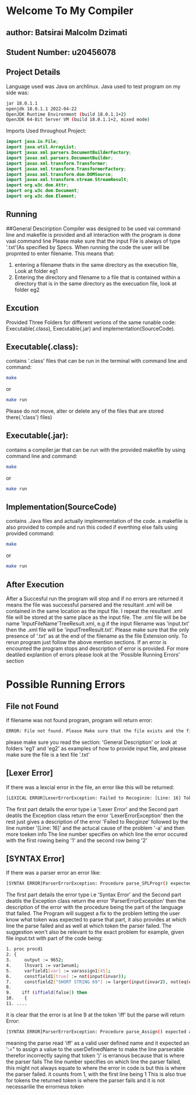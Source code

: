 # Welcome To My Compiler

## author: Batsirai Malcolm Dzimati
## Student Number: u20456078

## Project Details
Language used was Java on archlinux.
Java used to test program on my side was:
```bash
jar 18.0.1.1
openjdk 18.0.1.1 2022-04-22
OpenJDK Runtime Environment (build 18.0.1.1+2)
OpenJDK 64-Bit Server VM (build 18.0.1.1+2, mixed mode)
```

Imports Used throughout Project:
```java
import java.io.File;
import java.util.ArrayList;
import javax.xml.parsers.DocumentBuilderFactory;
import javax.xml.parsers.DocumentBuilder;
import javax.xml.transform.Transformer;
import javax.xml.transform.TransformerFactory;
import javax.xml.transform.dom.DOMSource;
import javax.xml.transform.stream.StreamResult;
import org.w3c.dom.Attr;
import org.w3c.dom.Document;
import org.w3c.dom.Element;
```

## Running

##General Desciription
Compiler was designed to be used vai command line and makefile is provided and all interaction with the program is done vaai command line
Please make sure that the input File is always of type '.txt'(As specified by Specs.
When running the code the user will be propmted to enter filename.
This means that:
1. entering a filename thats in the same directory as the execution file, Look at folder eg1
2. Entering the directory and filename to a file that is contained within a directory that is in the same directory as the execuation file, look at folder eg2


## Excution
Provided Three Folders for different verions of the same runable code: Executable(.class), Executable(.jar) and implementation(SourceCode).

## Executable(.class):
contains '.class' files that can be run in the terminal with command line and command:
```bash
make
```
or 
```bash
make run
```

Please do not move, alter or delete any of the files that are stored there(.'class') files)

## Executable(.jar):
contains a compiler.jar that can be run with the provided makefile by using command line and command:
```bash
make
```
or 
```bash
make run
```

## Implementation(SourceCode)
contains .Java files and actually implmementation of the code. a makefile is also provided to compile and run this coded if everthing else fails using provided command:
```bash
make
```
or 
```bash
make run
```


## After Execution
After a Succesful run the program will stop and if no errors are returned it means the file was successful parsered and the resultant .xml will be contained in the same location as the input file.
I repeat the resultant .xml file will be stored at the same place as the input file.
The .xml file will be be name 'InputFileName'TreeResult.xml, e.g if the input filename was 'input.txt' then the .xml file will be 'inputTreeResult.txt'. 
Please make sure that the only presence of '.txt' as at the end of the filename as the file Extension only.
To rerun program just follow the above mention sections.
If an error is encounted the program stops and description of error is provided. For more deatiled explantion of errors please look at the 'Possible Running Errors' section

# Possible Running Errors

## File not Found
If filename was not found program, program will return error:
```bash
ERROR: File not found. Please Make sure that the file exists and the filename and Directory you provided is correct.
```
please make sure you read the section: 'General Description' or look at folders 'eg1' and 'eg2' as examples of how to provide input file, and please make sure the file is a text file '.txt'


## [Lexer Error]
If there was a lexcial error in the file, an error like this will be returned:
```bash
[LEXICAL ERROR]LexerErrorException: Failed to Recoginze: [Line: 16] Token: '-a' of Class: 'Number' with ID: 108
```
The first part details the error type i.e 'Lexer Error' and the Second part deatils the Exception class return the error 'LexerErrorException' then the rest just gives a description of the error 'Failed to Recginze' followed by the line number  '[Line: 16]' and the actucal cause of the problem '-a' and then more toeken info
The line number specifies on which line the error occured with the first rowing being '1' and the second row being '2' 

## [SYNTAX Error]
If there was a parser error an error like:
```bash
[SYNTAX ERROR]ParserErrorException: Procedure parse_SPLProgr() expected a 'main' token but received: [Line: 1] Token: 'aa' of Class: 'userDefinedName' with ID: 0
```
The first part details the error type i.e 'Syntax Error' and the Second part deatils the Exception class return the error 'ParserErrorException' then the description of the error with the procedure being the part of the language that failed.
The Program will suggest a fix to the problem letting the user know what token was expected to parse that part, it also provides at which line the parse failed and as well at which token the parser failed.
The suggestion won't also be relevant to the exact problem for example, given file input.txt with part of the code being:
```bash
1. proc procd1
2. {
3.     output := 9652;
4.     lhsvar1 := var1wnum1;
5.     varfield1[var] := varassign1[45];
6.     constfield1[true] := not(input(invar));
7.     constfield2["SHORT STRING 69"] := larger(input(invar2), not(eq(eq1, eq2)));
8.
9.    iff (iffield[false]) then
10.    {
11. ....
```
it is clear that the error is at line 9 at the token 'iff' but the parse will return Error:
```Bash
[SYNTAX ERROR]ParserErrorException: Procedure parse_Assign() expected a ':=' token but received: [Line: 9] Token: '(' of Class: 'Separator' with ID: 58
```
meaning the parse read 'iff' as a valid user defined name and it expected an ':=" to assign a value to the userDefinedName to make the line parserable therefor incorrectly saying that token ')' is erranous because that is where the parser fails
The line number specifies on which line the parser failed, this might not always equate to where the error in code is but this is where the parser failed. it counts from 1, with the first line being 1
This is also true for tokens the returned token is where the parser fails and it is not necessarilie the errorneus token


